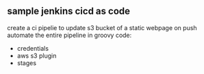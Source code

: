 ## sample jenkins cicd as code
create a ci pipelie to update s3 bucket of a static webpage on push \
automate the entire pipeline in groovy code:
- credentials
- aws s3 plugin
- stages
